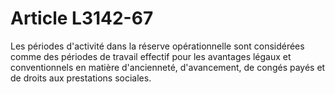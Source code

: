 # Article L3142-67

Les périodes d'activité dans la réserve opérationnelle sont considérées comme des périodes de travail effectif pour les avantages légaux et conventionnels en matière d'ancienneté, d'avancement, de congés payés et de droits aux prestations sociales.